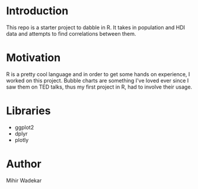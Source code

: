 # Introduction
This repo is a starter project to dabble in R. It takes in population and HDI data and attempts to find correlations between them.

# Motivation
R is a pretty cool language and in order to get some hands on experience, I worked on this project. Bubble charts are something I've loved ever since I saw them on TED talks, thus my first project in R, had to involve their usage.

# Libraries
- ggplot2
- dplyr
- plotly

# Author
Mihir Wadekar

